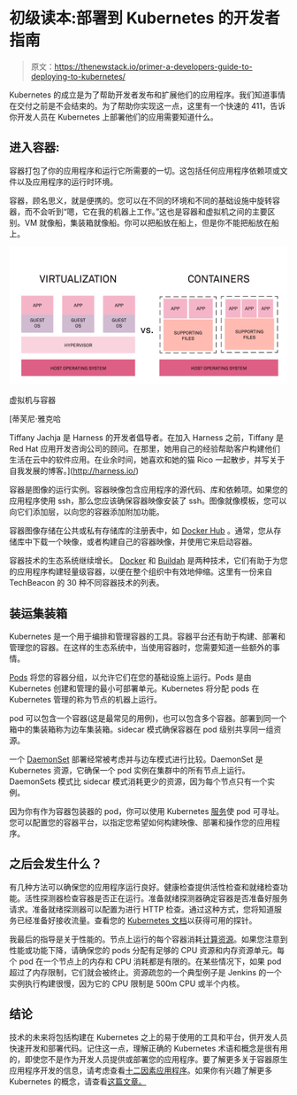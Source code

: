 # 初级读本:部署到 Kubernetes 的开发者指南

> 原文：<https://thenewstack.io/primer-a-developers-guide-to-deploying-to-kubernetes/>

Kubernetes 的成立是为了帮助开发者发布和扩展他们的应用程序。我们知道事情在交付之前是不会结束的。为了帮助你实现这一点，这里有一个快速的 411，告诉你开发人员在 Kubernetes 上部署他们的应用需要知道什么。

## 进入容器:

容器打包了你的应用程序和运行它所需要的一切。这包括任何应用程序依赖项或文件以及应用程序的运行时环境。

容器，顾名思义，就是便携的。您可以在不同的环境和不同的基础设施中旋转容器，而不会听到“嗯，它在我的机器上工作。”这也是容器和虚拟机之间的主要区别。VM 就像船，集装箱就像船。你可以把船放在船上，但是你不能把船放在船上。

![](img/1c1cc383f2527cc990f11f5dd09dc364.png)

虚拟机与容器

 [蒂芙尼·雅克哈

Tiffany Jachja 是 Harness 的开发者倡导者。在加入 Harness 之前，Tiffany 是 Red Hat 应用开发咨询公司的顾问。在那里，她用自己的经验帮助客户构建他们生活在云中的软件应用。在业余时间，她喜欢和她的猫 Rico 一起散步，并写关于自我发展的博客。](http://harness.io/) 

容器是图像的运行实例。容器映像包含应用程序的源代码、库和依赖项。如果您的应用程序使用 ssh，那么您应该确保容器映像安装了 ssh。图像就像模板，您可以向它们添加层，以向您的容器添加附加功能。

容器图像存储在公共或私有存储库的注册表中，如 [Docker Hub](https://www.docker.com/products/docker-hub) 。通常，您从存储库中下载一个映像，或者构建自己的容器映像，并使用它来启动容器。

容器技术的生态系统继续增长。 [Docker](https://www.docker.com/products/docker-desktop) 和 [Buildah](https://buildah.io/) 是两种技术，它们有助于为您的应用程序构建轻量级容器，以便在整个组织中有效地伸缩。这里有一份来自 TechBeacon 的 30 种不同容器技术的列表。

## 装运集装箱

Kubernetes 是一个用于编排和管理容器的工具。容器平台还有助于构建、部署和管理您的容器。在这样的生态系统中，当使用容器时，您需要知道一些额外的事情。

[Pods](https://kubernetes.io/docs/concepts/workloads/pods/pod/) 将您的容器分组，以允许它们在您的基础设施上运行。Pods 是由 Kubernetes 创建和管理的最小可部署单元。Kubernetes 将分配 pods 在 Kubernetes 管理的称为节点的机器上运行。

pod 可以包含一个容器(这是最常见的用例)，也可以包含多个容器。部署到同一个箱中的集装箱称为边车集装箱。sidecar 模式确保容器在 pod 级别共享同一组资源。

一个 [DaemonSet](https://kubernetes.io/docs/concepts/workloads/controllers/daemonset/) 部署经常被考虑并与边车模式进行比较。DaemonSet 是 Kubernetes 资源，它确保一个 pod 实例在集群中的所有节点上运行。DaemonSets 模式比 sidecar 模式消耗更少的资源，因为每个节点只有一个实例。

因为你有作为容器包装器的 pod，你可以使用 Kubernetes [服务](https://cloud.google.com/kubernetes-engine/docs/concepts/network-overview#services)使 pod 可寻址。您可以配置您的容器平台，以指定您希望如何构建映像、部署和操作您的应用程序。

## 之后会发生什么？

有几种方法可以确保您的应用程序运行良好。健康检查提供活性检查和就绪检查功能。活性探测器检查容器是否正在运行。准备就绪探测器确定容器是否准备好服务请求。准备就绪探测器可以配置为进行 HTTP 检查。通过这种方式，您将知道服务已经准备好接收流量。查看您的 [Kubernetes 文档](https://kubernetes.io/docs/concepts/workloads/pods/pod-lifecycle/#container-probes)以获得可用的探针。

我最后的指导是关于性能的。节点上运行的每个容器消耗[计算资源](https://kubernetes.io/docs/concepts/configuration/manage-compute-resources-container/#meaning-of-cpu)。如果您注意到性能或功能下降，请确保您的 pods 分配有足够的 CPU 资源和内存资源单元。每个 pod 在一个节点上的内存和 CPU 消耗都是有限的。在某些情况下，如果 pod 超过了内存限制，它们就会被终止。资源疏忽的一个典型例子是 Jenkins 的一个实例执行构建很慢，因为它的 CPU 限制是 500m CPU 或半个内核。

## 结论

技术的未来将包括构建在 Kubernetes 之上的易于使用的工具和平台，供开发人员快速开发和部署代码。记住这一点，理解正确的 Kubernetes 术语和概念是很有用的，即使您不是作为开发人员提供或部署您的应用程序。要了解更多关于容器原生应用程序开发的信息，请考虑查看[十二因素应用程序](https://12factor.net/)。如果你有兴趣了解更多 Kubernetes 的概念，请查看[这篇文章。](/kubernetes-an-overview/)

<svg xmlns:xlink="http://www.w3.org/1999/xlink" viewBox="0 0 68 31" version="1.1"><title>Group</title> <desc>Created with Sketch.</desc></svg>